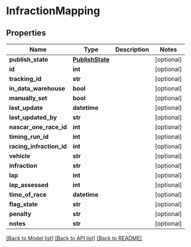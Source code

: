 # InfractionMapping

## Properties
Name | Type | Description | Notes
------------ | ------------- | ------------- | -------------
**publish_state** | [**PublishState**](PublishState.md) |  | [optional] 
**id** | **int** |  | [optional] 
**tracking_id** | **str** |  | [optional] 
**in_data_warehouse** | **bool** |  | [optional] 
**manually_set** | **bool** |  | [optional] 
**last_update** | **datetime** |  | [optional] 
**last_updated_by** | **str** |  | [optional] 
**nascar_one_race_id** | **int** |  | [optional] 
**timing_run_id** | **int** |  | [optional] 
**racing_infraction_id** | **int** |  | [optional] 
**vehicle** | **str** |  | [optional] 
**infraction** | **str** |  | [optional] 
**lap** | **int** |  | [optional] 
**lap_assessed** | **int** |  | [optional] 
**time_of_race** | **datetime** |  | [optional] 
**flag_state** | **str** |  | [optional] 
**penalty** | **str** |  | [optional] 
**notes** | **str** |  | [optional] 

[[Back to Model list]](../README.md#documentation-for-models) [[Back to API list]](../README.md#documentation-for-api-endpoints) [[Back to README]](../README.md)

